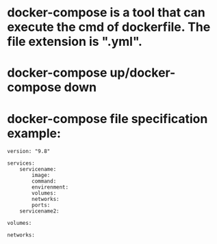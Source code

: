# docker-compose is a tool that can execute the cmd of dockerfile. The file extension is ".yml".

# docker-compose up/docker-compose down

# docker-compose file specification example:
```
version: "9.8"

services:
    servicename:
        image:
        command:
        envirenment:
        volumes:
        networks:
        ports:
    servicename2:

volumes:

networks:
```